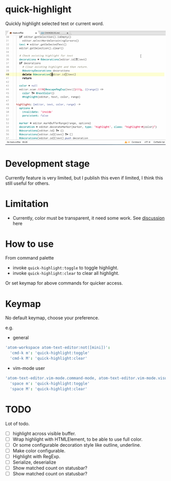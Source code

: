 # quick-highlight

Quickly highlight selected text or current word.

![gif](https://raw.githubusercontent.com/t9md/t9md/7e10eb6f4e34015305073257dc258fd37cb16846/img/atom-quick-highlight.gif)

# Development stage

Currently feature is very limited, but I publish this even if limited, I think this still useful for others.

# Limitation

* Currently, color must be transparent, it need some work.
See [discussion](https://discuss.atom.io/t/editor-marker-css/8616) here

# How to use

From command palette
* invoke `quick-highlight:toggle` to toggle highlight.
* invoke `quick-highlight:clear` to clear all highlight.

Or set keymap for above commands for quicker access.

# Keymap

No default keymap, choose your preference.

e.g.

* general
```coffeescript
'atom-workspace atom-text-editor:not([mini])':
  'cmd-k m': 'quick-highlight:toggle'
  'cmd-k M': 'quick-highlight:clear'
```

* vim-mode user
```coffeescript
'atom-text-editor.vim-mode.command-mode, atom-text-editor.vim-mode.visual-mode':
  'space m': 'quick-highlight:toggle'
  'space M': 'quick-highlight:clear'
```


# TODO
Lot of todo.

* [ ] highlight across visible buffer.
* [ ] Wrap highlight with HTMLElement, to be able to use full color.
* [ ] Or some configurable decoration style like outline, underline.
* [ ] Make color configurable.
* [ ] Highlight with RegExp.
* [ ] Serialize, deserialize
* [ ] Show matched count on statusbar?
* [ ] Show matched count on statusbar?
